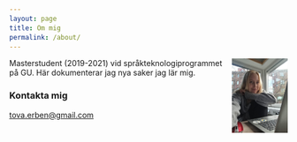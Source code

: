 ```yaml
---
layout: page
title: Om mig
permalink: /about/
---
```


<img style="float: right;" src="/images/profilbild_labb.jpeg" width="20%" height="20%">

Masterstudent (2019-2021) vid språkteknologiprogrammet på GU. Här dokumenterar jag nya saker jag lär mig.

### Kontakta mig

[tova.erben@gmail.com](mailto:tova.erben@gmail.com)
